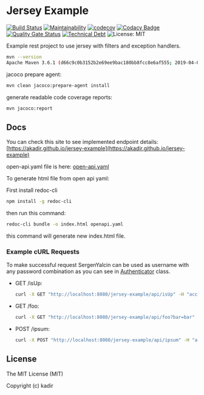 # Jersey Example

[![Build Status](https://travis-ci.org/akadir/jersey-example.svg?branch=master)](https://travis-ci.org/akadir/jersey-example)
[![Maintainability](https://api.codeclimate.com/v1/badges/c5ff00c4b28c3c06086d/maintainability)](https://codeclimate.com/github/akadir/jersey-example/maintainability)
[![codecov](https://codecov.io/gh/akadir/jersey-example/branch/master/graph/badge.svg)](https://codecov.io/gh/akadir/jersey-example)
[![Codacy Badge](https://api.codacy.com/project/badge/Grade/5dde63c2c88b4419aeef5c8bd73d87b1)](https://www.codacy.com/app/akadir/jersey-example?utm_source=github.com&amp;utm_medium=referral&amp;utm_content=akadir/jersey-example&amp;utm_campaign=Badge_Grade)
[![Quality Gate Status](https://sonarcloud.io/api/project_badges/measure?project=io.git.akadir%3Ajersey-example&metric=alert_status)](https://sonarcloud.io/dashboard?id=io.git.akadir%3Ajersey-example)
[![Technical Debt](https://sonarcloud.io/api/project_badges/measure?project=io.git.akadir%3Ajersey-example&metric=sqale_index)](https://sonarcloud.io/dashboard?id=io.git.akadir%3Ajersey-example)
![License: MIT](https://img.shields.io/badge/License-MIT-blue.svg)

Example rest project to use jersey with filters and exception handlers.

```bash
mvn --version
Apache Maven 3.6.1 (d66c9c0b3152b2e69ee9bac180bb8fcc8e6af555; 2019-04-04T22:00:29+03:00)
```

jacoco prepare agent:

```bash
mvn clean jacoco:prepare-agent install
```

generate readable code coverage reports:

```bash
mvn jacoco:report
```

## Docs

You can check this site to see implemented endpoint details: [https://akadir.github.io/jersey-example](https://akadir.github.io/jersey-example)

open-api.yaml file is here: [open-api.yaml](docs/open-api.yaml)

To generate html file from open api yaml:

First install redoc-cli
    
```bash
npm install -g redoc-cli
```

then run this command:

```bash
redoc-cli bundle -o index.html openapi.yaml
```

this command will generate new index.html file.

### Example cURL Requests

To make successful request SergenYalcin can be used as username with any password combination as you can see in 
[Authenticator](src/main/java/io/git/kadir/jersey/example/auth/Authenticator.java) class.

*   GET /isUp:
    ```bash
    curl -X GET "http://localhost:8080/jersey-example/api/isUp" -H "accept: application/json" -H "Authorization: Basic U2VyZ2VuWWFsY2luOkJqazE5MDM="
    ```

*   GET /foo:
    ```bash
    curl -X GET "http://localhost:8080/jersey-example/api/foo?bar=bar" -H "accept: application/json" -H "Authorization: Basic U2VyZ2VuWWFsY2luOkJqazE5MDM="
    ```

*   POST /ipsum:
    ```bash
    curl -X POST "http://localhost:8080/jersey-example/api/ipsum" -H "accept: application/json" -H "Authorization: Basic U2VyZ2VuWWFsY2luOkJqazE5MDM=" -H "Content-Type: application/x-www-form-urlencoded" -d "foo=lorem"
    ```

## License
 
The MIT License (MIT)

Copyright (c) kadir
